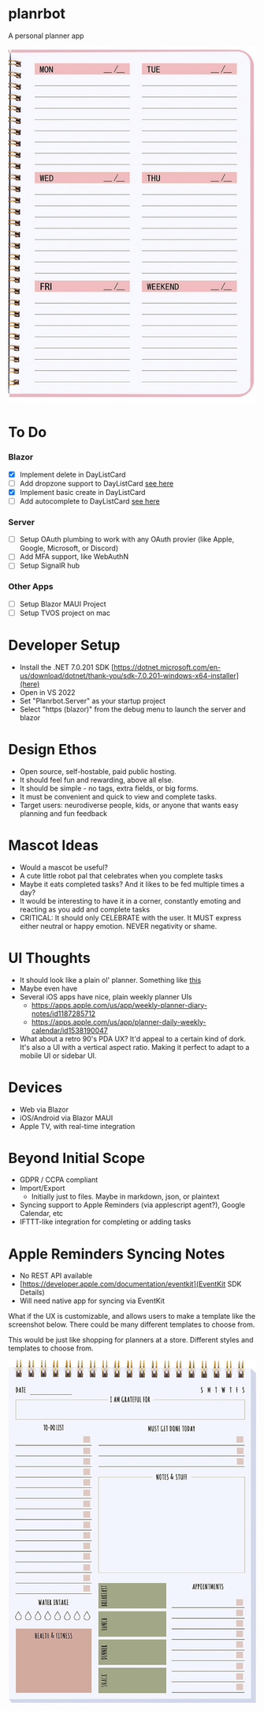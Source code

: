 # planrbot
A personal planner app

![Planner](planner.PNG)

# To Do
### Blazor
- [x] Implement delete in DayListCard
- [ ] Add dropzone support to DayListCard [see here](https://mudblazor.com/components/dropzone#api)
- [x] Implement basic create in DayListCard
- [ ] Add autocomplete to DayListCard [see here](https://mudblazor.com/components/autocomplete#api)
### Server
- [ ] Setup OAuth plumbing to work with any OAuth provier (like Apple, Google, Microsoft, or Discord)
- [ ] Add MFA support, like WebAuthN
- [ ] Setup SignalR hub
### Other Apps
- [ ] Setup Blazor MAUI Project
- [ ] Setup TVOS project on mac

# Developer Setup
- Install the .NET 7.0.201 SDK [https://dotnet.microsoft.com/en-us/download/dotnet/thank-you/sdk-7.0.201-windows-x64-installer](here)
- Open in VS 2022
- Set "Planrbot.Server" as your startup project
- Select "https (blazor)" from the debug menu to launch the server and blazor


# Design Ethos
- Open source, self-hostable, paid public hosting.
- It should feel fun and rewarding, above all else.
- It should be simple - no tags, extra fields, or big forms.
- It must be convenient and quick to view and complete tasks.
- Target users: neurodiverse people, kids, or anyone that wants easy planning and fun feedback

# Mascot Ideas
- Would a mascot be useful?
- A cute little robot pal that celebrates when you complete tasks
- Maybe it eats completed tasks? And it likes to be fed multiple times a day?
- It would be interesting to have it in a corner, constantly emoting and reacting as you add and complete tasks
- CRITICAL: It should only CELEBRATE with the user. It MUST express either neutral or happy emotion. NEVER negativity or shame.

# UI Thoughts
- It should look like a plain ol' planner. Something like [this](https://m.media-amazon.com/images/I/81C3FUIA8nL.jpg)
- Maybe even have 
- Several iOS apps have nice, plain weekly planner UIs
  - https://apps.apple.com/us/app/weekly-planner-diary-notes/id1187285712
  - https://apps.apple.com/us/app/planner-daily-weekly-calendar/id1538190047
- What about a retro 90's PDA UX? It'd appeal to a certain kind of dork. It's also a UI with a vertical aspect ratio. Making it perfect to adapt to a mobile UI or sidebar UI.

# Devices
- Web via Blazor
- iOS/Android via Blazor MAUI
- Apple TV, with real-time integration


# Beyond Initial Scope
- GDPR / CCPA compliant
- Import/Export
    - Initially just to files. Maybe in markdown, json, or plaintext
- Syncing support to Apple Reminders (via applescript agent?), Google Calendar, etc
- IFTTT-like integration for completing or adding tasks

# Apple Reminders Syncing Notes
- No REST API available
- [https://developer.apple.com/documentation/eventkit](EventKit SDK Details)
- Will need native app for syncing via EventKit


What if the UX is customizable, and allows users to make a template like the screenshot below. There could be many different templates to choose from. 

This would be just like shopping for planners at a store. Different styles and templates to choose from.

![Planner2](planner2.PNG)